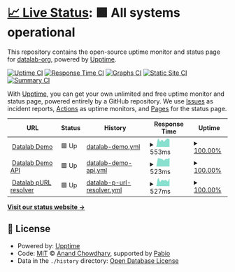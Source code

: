 # [📈 Live Status](https://datalab-org.github.io/datalab-org-status): <!--live status--> **🟩 All systems operational**

This repository contains the open-source uptime monitor and status page for [datalab-org](https://datalab-org.github.io/datalab-org-status), powered by [Upptime](https://github.com/upptime/upptime).

[![Uptime CI](https://github.com/datalab-org/datalab-org-status/workflows/Uptime%20CI/badge.svg)](https://github.com/datalab-org/datalab-org-status/actions?query=workflow%3A%22Uptime+CI%22)
[![Response Time CI](https://github.com/datalab-org/datalab-org-status/workflows/Response%20Time%20CI/badge.svg)](https://github.com/datalab-org/datalab-org-status/actions?query=workflow%3A%22Response+Time+CI%22)
[![Graphs CI](https://github.com/datalab-org/datalab-org-status/workflows/Graphs%20CI/badge.svg)](https://github.com/datalab-org/datalab-org-status/actions?query=workflow%3A%22Graphs+CI%22)
[![Static Site CI](https://github.com/datalab-org/datalab-org-status/workflows/Static%20Site%20CI/badge.svg)](https://github.com/datalab-org/datalab-org-status/actions?query=workflow%3A%22Static+Site+CI%22)
[![Summary CI](https://github.com/datalab-org/datalab-org-status/workflows/Summary%20CI/badge.svg)](https://github.com/datalab-org/datalab-org-status/actions?query=workflow%3A%22Summary+CI%22)

With [Upptime](https://upptime.js.org), you can get your own unlimited and free uptime monitor and status page, powered entirely by a GitHub repository. We use [Issues](https://github.com/datalab-org/datalab-org-status/issues) as incident reports, [Actions](https://github.com/datalab-org/datalab-org-status/actions) as uptime monitors, and [Pages](https://datalab-org.github.io/datalab-org-status) for the status page.

<!--start: status pages-->
<!-- This summary is generated by Upptime (https://github.com/upptime/upptime) -->
<!-- Do not edit this manually, your changes will be overwritten -->
<!-- prettier-ignore -->
| URL | Status | History | Response Time | Uptime |
| --- | ------ | ------- | ------------- | ------ |
| <img alt="" src="https://icons.duckduckgo.com/ip3/demo.datalab-org.io.ico" height="13"> [Datalab Demo](https://demo.datalab-org.io) | 🟩 Up | [datalab-demo.yml](https://github.com/datalab-org/datalab-org-status/commits/HEAD/history/datalab-demo.yml) | <details><summary><img alt="Response time graph" src="./graphs/datalab-demo/response-time-week.png" height="20"> 553ms</summary><br><a href="https://status.datalab-org.io/history/datalab-demo"><img alt="Response time 583" src="https://img.shields.io/endpoint?url=https%3A%2F%2Fraw.githubusercontent.com%2Fdatalab-org%2Fdatalab-org-status%2FHEAD%2Fapi%2Fdatalab-demo%2Fresponse-time.json"></a><br><a href="https://status.datalab-org.io/history/datalab-demo"><img alt="24-hour response time 721" src="https://img.shields.io/endpoint?url=https%3A%2F%2Fraw.githubusercontent.com%2Fdatalab-org%2Fdatalab-org-status%2FHEAD%2Fapi%2Fdatalab-demo%2Fresponse-time-day.json"></a><br><a href="https://status.datalab-org.io/history/datalab-demo"><img alt="7-day response time 553" src="https://img.shields.io/endpoint?url=https%3A%2F%2Fraw.githubusercontent.com%2Fdatalab-org%2Fdatalab-org-status%2FHEAD%2Fapi%2Fdatalab-demo%2Fresponse-time-week.json"></a><br><a href="https://status.datalab-org.io/history/datalab-demo"><img alt="30-day response time 576" src="https://img.shields.io/endpoint?url=https%3A%2F%2Fraw.githubusercontent.com%2Fdatalab-org%2Fdatalab-org-status%2FHEAD%2Fapi%2Fdatalab-demo%2Fresponse-time-month.json"></a><br><a href="https://status.datalab-org.io/history/datalab-demo"><img alt="1-year response time 583" src="https://img.shields.io/endpoint?url=https%3A%2F%2Fraw.githubusercontent.com%2Fdatalab-org%2Fdatalab-org-status%2FHEAD%2Fapi%2Fdatalab-demo%2Fresponse-time-year.json"></a></details> | <details><summary><a href="https://status.datalab-org.io/history/datalab-demo">100.00%</a></summary><a href="https://status.datalab-org.io/history/datalab-demo"><img alt="All-time uptime 98.32%" src="https://img.shields.io/endpoint?url=https%3A%2F%2Fraw.githubusercontent.com%2Fdatalab-org%2Fdatalab-org-status%2FHEAD%2Fapi%2Fdatalab-demo%2Fuptime.json"></a><br><a href="https://status.datalab-org.io/history/datalab-demo"><img alt="24-hour uptime 100.00%" src="https://img.shields.io/endpoint?url=https%3A%2F%2Fraw.githubusercontent.com%2Fdatalab-org%2Fdatalab-org-status%2FHEAD%2Fapi%2Fdatalab-demo%2Fuptime-day.json"></a><br><a href="https://status.datalab-org.io/history/datalab-demo"><img alt="7-day uptime 100.00%" src="https://img.shields.io/endpoint?url=https%3A%2F%2Fraw.githubusercontent.com%2Fdatalab-org%2Fdatalab-org-status%2FHEAD%2Fapi%2Fdatalab-demo%2Fuptime-week.json"></a><br><a href="https://status.datalab-org.io/history/datalab-demo"><img alt="30-day uptime 100.00%" src="https://img.shields.io/endpoint?url=https%3A%2F%2Fraw.githubusercontent.com%2Fdatalab-org%2Fdatalab-org-status%2FHEAD%2Fapi%2Fdatalab-demo%2Fuptime-month.json"></a><br><a href="https://status.datalab-org.io/history/datalab-demo"><img alt="1-year uptime 98.32%" src="https://img.shields.io/endpoint?url=https%3A%2F%2Fraw.githubusercontent.com%2Fdatalab-org%2Fdatalab-org-status%2FHEAD%2Fapi%2Fdatalab-demo%2Fuptime-year.json"></a></details>
| <img alt="" src="https://icons.duckduckgo.com/ip3/demo-api.datalab-org.io.ico" height="13"> [Datalab Demo API](https://demo-api.datalab-org.io/healthcheck/is_ready) | 🟩 Up | [datalab-demo-api.yml](https://github.com/datalab-org/datalab-org-status/commits/HEAD/history/datalab-demo-api.yml) | <details><summary><img alt="Response time graph" src="./graphs/datalab-demo-api/response-time-week.png" height="20"> 523ms</summary><br><a href="https://status.datalab-org.io/history/datalab-demo-api"><img alt="Response time 584" src="https://img.shields.io/endpoint?url=https%3A%2F%2Fraw.githubusercontent.com%2Fdatalab-org%2Fdatalab-org-status%2FHEAD%2Fapi%2Fdatalab-demo-api%2Fresponse-time.json"></a><br><a href="https://status.datalab-org.io/history/datalab-demo-api"><img alt="24-hour response time 587" src="https://img.shields.io/endpoint?url=https%3A%2F%2Fraw.githubusercontent.com%2Fdatalab-org%2Fdatalab-org-status%2FHEAD%2Fapi%2Fdatalab-demo-api%2Fresponse-time-day.json"></a><br><a href="https://status.datalab-org.io/history/datalab-demo-api"><img alt="7-day response time 523" src="https://img.shields.io/endpoint?url=https%3A%2F%2Fraw.githubusercontent.com%2Fdatalab-org%2Fdatalab-org-status%2FHEAD%2Fapi%2Fdatalab-demo-api%2Fresponse-time-week.json"></a><br><a href="https://status.datalab-org.io/history/datalab-demo-api"><img alt="30-day response time 571" src="https://img.shields.io/endpoint?url=https%3A%2F%2Fraw.githubusercontent.com%2Fdatalab-org%2Fdatalab-org-status%2FHEAD%2Fapi%2Fdatalab-demo-api%2Fresponse-time-month.json"></a><br><a href="https://status.datalab-org.io/history/datalab-demo-api"><img alt="1-year response time 584" src="https://img.shields.io/endpoint?url=https%3A%2F%2Fraw.githubusercontent.com%2Fdatalab-org%2Fdatalab-org-status%2FHEAD%2Fapi%2Fdatalab-demo-api%2Fresponse-time-year.json"></a></details> | <details><summary><a href="https://status.datalab-org.io/history/datalab-demo-api">100.00%</a></summary><a href="https://status.datalab-org.io/history/datalab-demo-api"><img alt="All-time uptime 98.32%" src="https://img.shields.io/endpoint?url=https%3A%2F%2Fraw.githubusercontent.com%2Fdatalab-org%2Fdatalab-org-status%2FHEAD%2Fapi%2Fdatalab-demo-api%2Fuptime.json"></a><br><a href="https://status.datalab-org.io/history/datalab-demo-api"><img alt="24-hour uptime 100.00%" src="https://img.shields.io/endpoint?url=https%3A%2F%2Fraw.githubusercontent.com%2Fdatalab-org%2Fdatalab-org-status%2FHEAD%2Fapi%2Fdatalab-demo-api%2Fuptime-day.json"></a><br><a href="https://status.datalab-org.io/history/datalab-demo-api"><img alt="7-day uptime 100.00%" src="https://img.shields.io/endpoint?url=https%3A%2F%2Fraw.githubusercontent.com%2Fdatalab-org%2Fdatalab-org-status%2FHEAD%2Fapi%2Fdatalab-demo-api%2Fuptime-week.json"></a><br><a href="https://status.datalab-org.io/history/datalab-demo-api"><img alt="30-day uptime 100.00%" src="https://img.shields.io/endpoint?url=https%3A%2F%2Fraw.githubusercontent.com%2Fdatalab-org%2Fdatalab-org-status%2FHEAD%2Fapi%2Fdatalab-demo-api%2Fuptime-month.json"></a><br><a href="https://status.datalab-org.io/history/datalab-demo-api"><img alt="1-year uptime 98.32%" src="https://img.shields.io/endpoint?url=https%3A%2F%2Fraw.githubusercontent.com%2Fdatalab-org%2Fdatalab-org-status%2FHEAD%2Fapi%2Fdatalab-demo-api%2Fuptime-year.json"></a></details>
| <img alt="" src="https://icons.duckduckgo.com/ip3/purl.datalab-org.io.ico" height="13"> [Datalab pURL resolver](https://purl.datalab-org.io) | 🟩 Up | [datalab-p-url-resolver.yml](https://github.com/datalab-org/datalab-org-status/commits/HEAD/history/datalab-p-url-resolver.yml) | <details><summary><img alt="Response time graph" src="./graphs/datalab-p-url-resolver/response-time-week.png" height="20"> 527ms</summary><br><a href="https://status.datalab-org.io/history/datalab-p-url-resolver"><img alt="Response time 560" src="https://img.shields.io/endpoint?url=https%3A%2F%2Fraw.githubusercontent.com%2Fdatalab-org%2Fdatalab-org-status%2FHEAD%2Fapi%2Fdatalab-p-url-resolver%2Fresponse-time.json"></a><br><a href="https://status.datalab-org.io/history/datalab-p-url-resolver"><img alt="24-hour response time 556" src="https://img.shields.io/endpoint?url=https%3A%2F%2Fraw.githubusercontent.com%2Fdatalab-org%2Fdatalab-org-status%2FHEAD%2Fapi%2Fdatalab-p-url-resolver%2Fresponse-time-day.json"></a><br><a href="https://status.datalab-org.io/history/datalab-p-url-resolver"><img alt="7-day response time 527" src="https://img.shields.io/endpoint?url=https%3A%2F%2Fraw.githubusercontent.com%2Fdatalab-org%2Fdatalab-org-status%2FHEAD%2Fapi%2Fdatalab-p-url-resolver%2Fresponse-time-week.json"></a><br><a href="https://status.datalab-org.io/history/datalab-p-url-resolver"><img alt="30-day response time 576" src="https://img.shields.io/endpoint?url=https%3A%2F%2Fraw.githubusercontent.com%2Fdatalab-org%2Fdatalab-org-status%2FHEAD%2Fapi%2Fdatalab-p-url-resolver%2Fresponse-time-month.json"></a><br><a href="https://status.datalab-org.io/history/datalab-p-url-resolver"><img alt="1-year response time 560" src="https://img.shields.io/endpoint?url=https%3A%2F%2Fraw.githubusercontent.com%2Fdatalab-org%2Fdatalab-org-status%2FHEAD%2Fapi%2Fdatalab-p-url-resolver%2Fresponse-time-year.json"></a></details> | <details><summary><a href="https://status.datalab-org.io/history/datalab-p-url-resolver">100.00%</a></summary><a href="https://status.datalab-org.io/history/datalab-p-url-resolver"><img alt="All-time uptime 74.74%" src="https://img.shields.io/endpoint?url=https%3A%2F%2Fraw.githubusercontent.com%2Fdatalab-org%2Fdatalab-org-status%2FHEAD%2Fapi%2Fdatalab-p-url-resolver%2Fuptime.json"></a><br><a href="https://status.datalab-org.io/history/datalab-p-url-resolver"><img alt="24-hour uptime 100.00%" src="https://img.shields.io/endpoint?url=https%3A%2F%2Fraw.githubusercontent.com%2Fdatalab-org%2Fdatalab-org-status%2FHEAD%2Fapi%2Fdatalab-p-url-resolver%2Fuptime-day.json"></a><br><a href="https://status.datalab-org.io/history/datalab-p-url-resolver"><img alt="7-day uptime 100.00%" src="https://img.shields.io/endpoint?url=https%3A%2F%2Fraw.githubusercontent.com%2Fdatalab-org%2Fdatalab-org-status%2FHEAD%2Fapi%2Fdatalab-p-url-resolver%2Fuptime-week.json"></a><br><a href="https://status.datalab-org.io/history/datalab-p-url-resolver"><img alt="30-day uptime 98.77%" src="https://img.shields.io/endpoint?url=https%3A%2F%2Fraw.githubusercontent.com%2Fdatalab-org%2Fdatalab-org-status%2FHEAD%2Fapi%2Fdatalab-p-url-resolver%2Fuptime-month.json"></a><br><a href="https://status.datalab-org.io/history/datalab-p-url-resolver"><img alt="1-year uptime 74.74%" src="https://img.shields.io/endpoint?url=https%3A%2F%2Fraw.githubusercontent.com%2Fdatalab-org%2Fdatalab-org-status%2FHEAD%2Fapi%2Fdatalab-p-url-resolver%2Fuptime-year.json"></a></details>

<!--end: status pages-->

[**Visit our status website →**](https://datalab-org.github.io/datalab-org-status)

## 📄 License

- Powered by: [Upptime](https://github.com/upptime/upptime)
- Code: [MIT](./LICENSE) © [Anand Chowdhary](https://anandchowdhary.com), supported by [Pabio](https://pabio.com)
- Data in the `./history` directory: [Open Database License](https://opendatacommons.org/licenses/odbl/1-0/)
